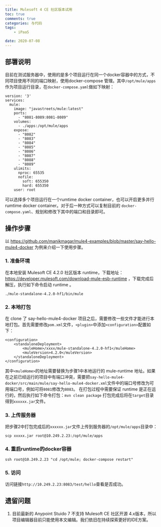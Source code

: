 ```yaml
---
title: Mulesoft 4 CE 社区版本试用
toc: true
comments: true
categories: 与代码
tags: 
	- iPaaS

date: 2020-07-08
---
```


## 部署说明

目前在测试服务器中，使用的是多个项目运行在同一个docker容器中的方式，不同项目使用不同的端口映射，使用docker-compose 管理。其中`/opt/mule/apps`作为项目运行目录，在`docker-compose.yaml`做如下映射：

```
version: '3'
services:
  mule:
    image: "javastreets/mule:latest"
    ports:
      - "8081-8089:8081-8089"
    volumes:
      - ./apps:/opt/mule/apps
    expose:
      - "8082"
      - "8083"
      - "8084"
      - "8085"
      - "8086"
      - "8087"
      - "8088"
      - "8089"
    ulimits:
      nproc: 65535
      nofile:
        soft: 655350
        hard: 655350
    user: root
```

可以选择多个项目运行在一个rumtime docker container，也可以开启更多并行rumtime docker container。对于后一种方式可以复制目前的 `docker-compose.yaml`、规划和修改下其中的端口和目录即可。

## 操作步骤
 
以 https://github.com/manikmagar/mule4-examples/blob/master/say-hello-mule4-docker 为例来介绍一下使用步骤。

### 1. 准备环境
在本地安装 Mulesoft CE 4.2.0 社区版本 runtime，下载地址：https://developer.mulesoft.com/download-mule-esb-runtime ，下载完成后解压，执行如下命令启动 runtime 。
```
./mule-standalone-4.2.0-hf1/bin/mule
```

### 2. 本地打包

在 clone 了 say-hello-mule4-docker 项目之后，需要修改一些文件才能进行本地打包。首先需要修改`pom.xml`文件，`<plugin>`中添加`<configuration>`配置如下：
```
<configuration>
	<standaloneDeployment>
  		<muleHome>/xxxx/mule-standalone-4.2.0-hf1</muleHome>
  		<muleVersion>4.2.0</muleVersion>
	</standaloneDeployment>
</configuration>
```

其中`<muleHome>`的地址需要替换为步骤1中本地运行的 mule-runtime 地址。如果在之前已经运行的项目中有端口冲突，需要把`say-hello-mule4-docker/src/main/mule/say-hello-mule4-docker.xml`文件中的端口号修改为可用端口号，例如可将`8081`修改为`8083`。
在打包过程中需要保证 runtime 是正在运行的，然后执行如下命令打包：`mvn clean package`
打包完成后将在`target`目录得到`xxxxxx.jar`文件。
### 3. 上传服务器
把步骤2中打包完成后的`xxxxxx.jar`文件上传到服务器的`/opt/mule/apps`目录中：
```
scp xxxxx.jar root@10.249.2.23:/opt/mule/apps
```
    
### 4. 重启runtime的docker容器
```
ssh root@10.249.2.23 "cd /opt/mule; docker-compose restart"
```
### 5. 访问

访问链接`http://10.249.2.23:8083/test/hello`查看是否成功。

## 遗留问题

1. 目前最新的 Anypoint Stuido 7 不支持 Mulesoft CE 社区开源 4.x版本，所以项目编辑器目前只能使用本文编辑。我们依旧在持续探索更好的IDE方案。
